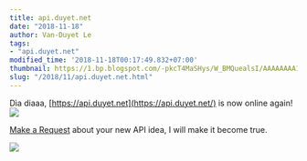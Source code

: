 ```yaml
---
title: api.duyet.net
date: "2018-11-18"
author: Van-Duyet Le
tags:
- "api.duyet.net"
modified_time: '2018-11-18T00:17:49.832+07:00'
thumbnail: https://1.bp.blogspot.com/-pkcT4MaSHys/W_BMQuealsI/AAAAAAAA1Ok/ieTSBcaC6u8KEzcVgbDmdS23UOuikzfdACLcBGAs/s720/Screen%2BShot%2B2018-11-18%2Bat%2B12.12.11%2BAM.png
slug: "/2018/11/api.duyet.net.html"
---
```


Dìa diaaa, [https://api.duyet.net](https://api.duyet.net/) is now online again!
![](https://1.bp.blogspot.com/-pkcT4MaSHys/W_BMQuealsI/AAAAAAAA1Ok/ieTSBcaC6u8KEzcVgbDmdS23UOuikzfdACLcBGAs/s1600/Screen%2BShot%2B2018-11-18%2Bat%2B12.12.11%2BAM.png)

<!-- more -->

[Make a Request](https://github.com/duyet-website/api.duyet.net/issues/new) about your new API idea, I will make it become true.

[![](https://2.bp.blogspot.com/-0o5LUYo14zA/W_BNBhGJgtI/AAAAAAAA1Ow/yABIEx60a040NNdniGkylbdaP6Jub0DAACK4BGAYYCw/s320/hell_yeah.jpg)](https://2.bp.blogspot.com/-0o5LUYo14zA/W_BNBhGJgtI/AAAAAAAA1Ow/yABIEx60a040NNdniGkylbdaP6Jub0DAACK4BGAYYCw/s1600/hell_yeah.jpg)
